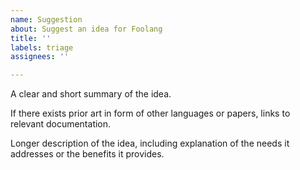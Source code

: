 ```yaml
---
name: Suggestion
about: Suggest an idea for Foolang
title: ''
labels: triage
assignees: ''

---
```


A clear and short summary of the idea.

If there exists prior art in form of other languages or papers, links to relevant documentation.

Longer description of the idea, including explanation of the needs it addresses or the benefits it provides.
